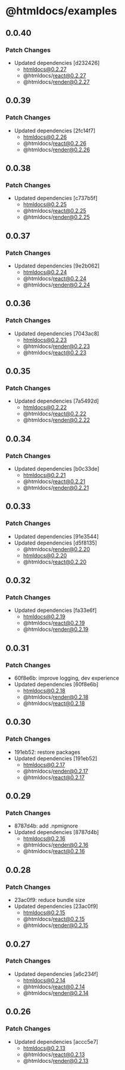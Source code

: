 # @htmldocs/examples

## 0.0.40

### Patch Changes

- Updated dependencies [d232426]
  - htmldocs@0.2.27
  - @htmldocs/react@0.2.27
  - @htmldocs/render@0.2.27

## 0.0.39

### Patch Changes

- Updated dependencies [2fc14f7]
  - htmldocs@0.2.26
  - @htmldocs/react@0.2.26
  - @htmldocs/render@0.2.26

## 0.0.38

### Patch Changes

- Updated dependencies [c737b5f]
  - htmldocs@0.2.25
  - @htmldocs/react@0.2.25
  - @htmldocs/render@0.2.25

## 0.0.37

### Patch Changes

- Updated dependencies [9e2b062]
  - htmldocs@0.2.24
  - @htmldocs/react@0.2.24
  - @htmldocs/render@0.2.24

## 0.0.36

### Patch Changes

- Updated dependencies [7043ac8]
  - htmldocs@0.2.23
  - @htmldocs/render@0.2.23
  - @htmldocs/react@0.2.23

## 0.0.35

### Patch Changes

- Updated dependencies [7a5492d]
  - htmldocs@0.2.22
  - @htmldocs/react@0.2.22
  - @htmldocs/render@0.2.22

## 0.0.34

### Patch Changes

- Updated dependencies [b0c33de]
  - htmldocs@0.2.21
  - @htmldocs/react@0.2.21
  - @htmldocs/render@0.2.21

## 0.0.33

### Patch Changes

- Updated dependencies [91e3544]
- Updated dependencies [d5f8135]
  - @htmldocs/render@0.2.20
  - htmldocs@0.2.20
  - @htmldocs/react@0.2.20

## 0.0.32

### Patch Changes

- Updated dependencies [fa33e6f]
  - htmldocs@0.2.19
  - @htmldocs/react@0.2.19
  - @htmldocs/render@0.2.19

## 0.0.31

### Patch Changes

- 60f8e6b: improve logging, dev experience
- Updated dependencies [60f8e6b]
  - htmldocs@0.2.18
  - @htmldocs/render@0.2.18
  - @htmldocs/react@0.2.18

## 0.0.30

### Patch Changes

- 191eb52: restore packages
- Updated dependencies [191eb52]
  - htmldocs@0.2.17
  - @htmldocs/render@0.2.17
  - @htmldocs/react@0.2.17

## 0.0.29

### Patch Changes

- 8787d4b: add .npmignore
- Updated dependencies [8787d4b]
  - htmldocs@0.2.16
  - @htmldocs/render@0.2.16
  - @htmldocs/react@0.2.16

## 0.0.28

### Patch Changes

- 23ac0f9: reduce bundle size
- Updated dependencies [23ac0f9]
  - htmldocs@0.2.15
  - @htmldocs/react@0.2.15
  - @htmldocs/render@0.2.15

## 0.0.27

### Patch Changes

- Updated dependencies [a6c234f]
  - htmldocs@0.2.14
  - @htmldocs/react@0.2.14
  - @htmldocs/render@0.2.14

## 0.0.26

### Patch Changes

- Updated dependencies [accc5e7]
  - htmldocs@0.2.13
  - @htmldocs/react@0.2.13
  - @htmldocs/render@0.2.13

